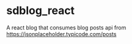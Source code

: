 # sdblog_react
A react blog that consumes blog posts api from https://jsonplaceholder.typicode.com/posts
